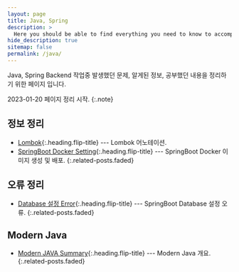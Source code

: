 ```yaml
---
layout: page
title: Java, Spring
description: >
  Here you should be able to find everything you need to know to accomplish the most common tasks when blogging with Hydejack.
hide_description: true
sitemap: false
permalink: /java/
---
```


Java, Spring Backend 작업중 발생했던 문제, 알게된 정보, 공부했던 내용을 정리하기 위한 페이지 입니다.

2023-01-20 페이지 정리 시작.
{:.note}


## 정보 정리
* [Lombok]{:.heading.flip-title} --- Lombok 어노테이션.
* [SpringBoot Docker Setting]{:.heading.flip-title} --- SpringBoot Docker 이미지 생성 및 배포.
{:.related-posts.faded}

## 오류 정리
* [Database 설정 Error]{:.heading.flip-title} --- SpringBoot Database 설정 오류.
  {:.related-posts.faded}

## Modern Java
* [Modern JAVA Summary]{:.heading.flip-title} --- Modern Java 개요.
  {:.related-posts.faded}

[Lombok]: summary/2020-04-20-lombok-Annotation/
[Database 설정 Error]: error/2023-03-19-SpringBootDatabaseError/
[SpringBoot Docker Setting]: summary/2023-03-19-SpringBootDockerSetting/
[Modern JAVA Summary]: modern-java/2023-05-03-ModernJavaSummary/